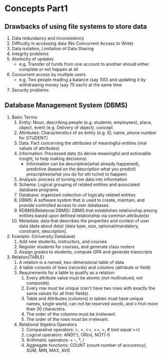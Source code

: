 # Concepts Part1

## Drawbacks of using file systems to store data

1. Data redundancy and inconsistency
2. Difficulty in accessing data (No Concurrent Access to Write)
3. Data isolation, Limitation of Data Sharing 
4. Integrity problems
5. Atomicity of updates
   * e.g. Transfer of funds from one account to another should either complete or not happen at all
6. Concurrent access by multiple users
   * e.g. Two people reading a balance (say 100) and updating it by withdrawing money (say 75 each) at the same time
7. Security problems

## Database Management System (DBMS)

1. Basic Terms: 
   1. Entity: Noun, describing people (e.g. students, employees), place, object, event (e.g. Delivery of object), concept
   2. Attributes: Characteristics of an entity (e.g. ID, name, phone number for STUDENT)
   3. Data: Fact concerning the attributes of meaningful entities (real values of attributes)
   4. Information: Processed data (to derive meaningful and actionable insight, to help making decisions)
      * Informaiton can be descriptive(what already happened), predictive (based on the description what you predict) prescriptive(what you do for sth to/not to happen)
   5. Analysis: process of turning row data into information
   6. Schema: Logical grouping of related entities and associated database programs
   7. Database: organized collection of logically related entities
   8. DBMS: A software system that is used to create, maintain, and provide controlled access to user databases.
   9. RDBMS(Relatonal DBMS): DBMS that establishes relationship among entities based upon defined relationship via common attribute(s)
   10. Metadata: data that describes the properties and context of user data (data about data) [data type, size, optional/mandatory, constraint, description].
2. Example: (University Database)
   1. Add new students, instructors, and courses
   2. Register students for courses, and generate class rosters
   3. Assign grades to students, compute GPA and generate transcripts
3. Relation(TABLE)
   1. A relation is a named, two-dimensional table of data
   2. A table consists of tows (records) and columns (attribute or field)
   3. Requirements for a table to qualify as a relation:
      1. Every attribute value must be atomic (not multivalued, not composite).
      2. Every row must be unique (can't have two rows with exactly the same values for all their fields).
      3. Table and Attributes (columns) in tables must have unique names, single world, can not be reserved words, and o fnot more than 30 characters.
      4. The order of the columns must be irrelevant.
      5. The order of the rows must be irrelevant.
   4. Relational Algebra Operators
      1. Comparative operators: >, <, <=, >=, =, # (not equal ><)
      2. Logical operators: AND(^), OR(v), NOT(-l)
      3. Arithmetic operators: + -, *, /
      4. Aggregate functions: COUNT (count number of accurency), SUM, MIN, MAX, AVG



